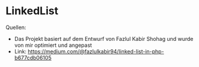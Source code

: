 # LinkedList

Quellen:
* Das Projekt basiert auf dem Entwurf von Fazlul Kabir Shohag und wurde von mir optimiert und angepast
* Link: https://medium.com/@fazlulkabir94/linked-list-in-php-b677cdb06105

